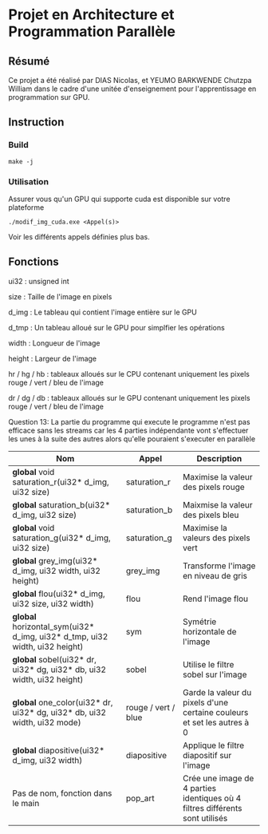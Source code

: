 # Projet en Architecture et Programmation Parallèle


## Résumé

Ce projet a été réalisé par DIAS Nicolas, et YEUMO BARKWENDE Chutzpa William dans le cadre d'une unitée d'enseignement pour l'apprentissage en programmation sur GPU.

## Instruction
### Build
```shell
make -j
```
### Utilisation
Assurer vous qu'un GPU qui supporte cuda est disponible sur votre plateforme
```shell
./modif_img_cuda.exe <Appel(s)>
```

Voir les différents appels définies plus bas.
## Fonctions

ui32 :
    unsigned int

size :
    Taille de l'image en pixels

d_img :
    Le tableau qui contient l'image entière sur le GPU

d_tmp :
    Un tableau alloué sur le GPU pour simplfier les opérations

width :
    Longueur de l'image

height :
    Largeur de l'image

hr / hg / hb :
    tableaux alloués sur le CPU contenant uniquement les pixels rouge / vert / bleu de l'image

dr / dg / db :
    tableaux alloués sur le GPU contenant uniquement les pixels rouge / vert / bleu de l'image

Question 13:
La partie du programme qui execute le programme n'est pas efficace sans les streams car les 4 parties indépendante vont s'effectuer 
les unes à la suite des autres alors qu'elle pouraient s'executer en parallèle


| Nom | Appel | Description |
| --- | ---------- | ----------- |
| __global__ void saturation_r(ui32* d_img, ui32 size) | saturation_r | Maximise la valeur des pixels rouge |
| __global__ saturation_b(ui32* d_img, ui32 size) | saturation_b | Maixmise la valeur des pixels bleu |
| __global__ void saturation_g(ui32* d_img, ui32 size) | saturation_g | Maximise la valeurs des pixels vert |
| __global__ grey_img(ui32* d_img, ui32 width, ui32 height) | grey_img | Transforme l'image en niveau de gris |
| __global__ flou(ui32* d_img, ui32 size, ui32 width) | flou | Rend l'image flou |
| __global__ horizontal_sym(ui32* d_img, ui32* d_tmp, ui32 width, ui32 height) | sym | Symétrie horizontale de l'image |
| __global__ sobel(ui32* dr, ui32* dg, ui32* db, ui32 width, ui32 height) | sobel | Utilise le filtre sobel sur l'image |
| __global__ one_color(ui32* dr, ui32* dg, ui32* db, ui32 width, ui32 mode) | rouge / vert / blue | Garde la valeur du pixels d'une certaine couleurs et set les autres à 0 |
| __global__ diapositive(ui32* d_img, ui32 width) | diapositive | Applique le filtre diapositif sur l'image |
| Pas de nom, fonction dans le main | pop_art | Crée une image de 4 parties identiques où 4 filtres différents sont utilisés |